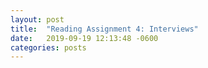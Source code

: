 ```yaml
---
layout: post
title:  "Reading Assignment 4: Interviews"
date:   2019-09-19 12:13:48 -0600
categories: posts
---
```


